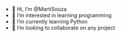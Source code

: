- 👋 Hi, I’m @MartiSouza
- 👀 I’m interested in learning programming
- 🌱 I’m currently learning Python
- 💞️ I’m looking to collaborate on any project

<!---
MartiSouza/MartiSouza is a ✨ special ✨ repository because its `README.md` (this file) appears on your GitHub profile.
You can click the Preview link to take a look at your changes.
--->
